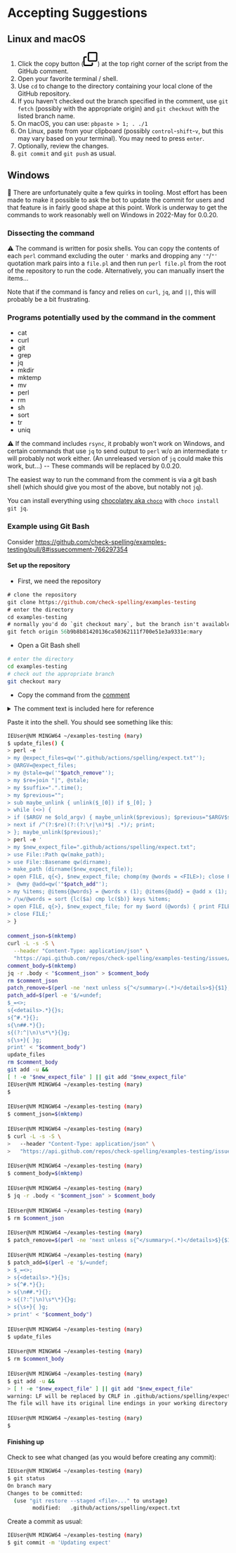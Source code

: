 # Accepting Suggestions

## Linux and macOS

1. Click the copy button (![copy icon](https://raw.githubusercontent.com/primer/octicons/0d9000c50255bac736eb0fbbc1ffee839130a708/icons/copy-16.svg)) at the top right corner of the script from the GitHub comment.
1. Open your favorite terminal / shell.
1. Use `cd` to change to the directory containing your local clone of the GitHub repository.
1. If you haven't checked out the branch specified in the comment, use `git fetch` (possibly with the appropriate origin) and `git checkout` with the listed branch name.
1. On macOS, you can use: `pbpaste > 1; . ./1`
1. On Linux, paste from your clipboard (possibly `control`-`shift`-`v`, but this may vary based on your terminal). You may need to press `enter`.
1. Optionally, review the changes.
1. `git commit` and `git push` as usual.

## Windows

🚧  There are unfortunately quite a few quirks in tooling. Most effort has been made to make it possible to ask the bot to update the commit for users and that feature is in fairly good shape at this point. Work is underway to get the commands to work reasonably well on Windows in 2022-May for 0.0.20.

### Dissecting the command 

<!-- From
https://github.com/microsoft/terminal/blame/866d22e3a140ef252e2d777c4bbf0c6d4861a3d4/.github/actions/spelling/advice.md#L7-L9
-->
⚠️ The command is written for posix shells. You can copy the contents of each `perl` command excluding the outer `'` marks and dropping any `'"`/`"'` quotation mark pairs into a `file.pl` and then run `perl file.pl` from the root of the repository to run the code. Alternatively, you can manually insert the items...

Note that if the command is fancy and relies on `curl`, `jq`, and `||`, this will probably be a bit frustrating.

### Programs potentially used by the command in the comment

* cat
* curl
* git
* grep
* jq
* mkdir
* mktemp
* mv
* perl
* rm
* sh
* sort
* tr
* uniq

⚠️ If the command includes `rsync`, it probably won't work on Windows, and certain commands that use `jq` to send output to `perl` w/o an intermediate `tr` will probably not work either. (An unreleased version of `jq` could make this work, but...) -- These commands will be replaced by 0.0.20.

The easiest way to run the command from the comment is via a git bash shell (which should give you most of the above, but notably not `jq`).

You can install everything using [chocolatey aka `choco`](https://chocolatey.org/install) with `choco install git jq`.

### Example using Git Bash

Consider https://github.com/check-spelling/examples-testing/pull/8#issuecomment-766297354

#### Set up the repository

- First, we need the repository

```ps
# clone the repository
git clone https://github.com/check-spelling/examples-testing
# enter the directory
cd examples-testing
# normally you'd do `git checkout mary`, but the branch isn't available, so we're grabbing the commit associated with the example comment:
git fetch origin 56b9b8b81420136ca50362111f700e51e3a9331e:mary
```

- Open a Git Bash shell

```bash
# enter the directory
cd examples-testing
# check out the appropriate branch
git checkout mary
```

- Copy the command from the [comment](https://github.com/check-spelling/examples-testing/pull/8#issuecomment-766297354)

<details><summary>The comment text is included here for reference</summary>

```sh
update_files() {
perl -e '
my @expect_files=qw('".github/actions/spelling/expect.txt"');
@ARGV=@expect_files;
my @stale=qw('"$patch_remove"');
my $re=join "|", @stale;
my $suffix=".".time();
my $previous="";
sub maybe_unlink { unlink($_[0]) if $_[0]; }
while (<>) {
if ($ARGV ne $old_argv) { maybe_unlink($previous); $previous="$ARGV$suffix"; rename($ARGV, $previous); open(ARGV_OUT, ">$ARGV"); select(ARGV_OUT); $old_argv = $ARGV; }
next if /^(?:$re)(?:(?:\r|\n)*$| .*)/; print;
}; maybe_unlink($previous);'
perl -e '
my $new_expect_file=".github/actions/spelling/expect.txt";
use File::Path qw(make_path);
use File::Basename qw(dirname);
make_path (dirname($new_expect_file));
open FILE, q{<}, $new_expect_file; chomp(my @words = <FILE>); close FILE;
my @add=qw('"$patch_add"');
my %items; @items{@words} = @words x (1); @items{@add} = @add x (1);
@words = sort {lc($a) cmp lc($b)} keys %items;
open FILE, q{>}, $new_expect_file; for my $word (@words) { print FILE "$word\n" if $word =~ /\w/; };
close FILE;'
}

comment_json=$(mktemp)
curl -L -s -S \
  --header "Content-Type: application/json" \
  "https://api.github.com/repos/check-spelling/examples-testing/issues/comments/766297354" > "$comment_json"
comment_body=$(mktemp)
jq -r .body < "$comment_json" > $comment_body
rm $comment_json
patch_remove=$(perl -ne 'next unless s{^</summary>(.*)</details>$}{$1}; print' < "$comment_body")
patch_add=$(perl -e '$/=undef;
$_=<>;
s{<details>.*}{}s;
s{^#.*}{};
s{\n##.*}{};
s{(?:^|\n)\s*\*}{}g;
s{\s+}{ }g;
print' < "$comment_body")
update_files
rm $comment_body
git add -u &&
[ ! -e "$new_expect_file" ] || git add "$new_expect_file"
```

</details>

Paste it into the shell. You should see something like this:

```sh
IEUser@VM MINGW64 ~/examples-testing (mary)
$ update_files() {
> perl -e '
> my @expect_files=qw('".github/actions/spelling/expect.txt"');
> @ARGV=@expect_files;
> my @stale=qw('"$patch_remove"');
> my $re=join "|", @stale;
> my $suffix=".".time();
> my $previous="";
> sub maybe_unlink { unlink($_[0]) if $_[0]; }
> while (<>) {
> if ($ARGV ne $old_argv) { maybe_unlink($previous); $previous="$ARGV$suffix"; rename($ARGV, $previous); open(ARGV_OUT, ">$ARGV"); select(ARGV_OUT); $old_argv = $ARGV; }
> next if /^(?:$re)(?:(?:\r|\n)*$| .*)/; print;
> }; maybe_unlink($previous);'
> perl -e '
> my $new_expect_file=".github/actions/spelling/expect.txt";
> use File::Path qw(make_path);
> use File::Basename qw(dirname);
> make_path (dirname($new_expect_file));
> open FILE, q{<}, $new_expect_file; chomp(my @words = <FILE>); close FILE;
>  @wmy @add=qw('"$patch_add"');
> my %items; @items{@words} = @words x (1); @items{@add} = @add x (1);
> /\w/@words = sort {lc($a) cmp lc($b)} keys %items;
> open FILE, q{>}, $new_expect_file; for my $word (@words) { print FILE "$word\n" if $word =~ /\w/; };
> close FILE;'
> }

comment_json=$(mktemp)
curl -L -s -S \
  --header "Content-Type: application/json" \
  "https://api.github.com/repos/check-spelling/examples-testing/issues/comments/766297354" > "$comment_json"
comment_body=$(mktemp)
jq -r .body < "$comment_json" > $comment_body
rm $comment_json
patch_remove=$(perl -ne 'next unless s{^</summary>(.*)</details>$}{$1}; print' < "$comment_body")
patch_add=$(perl -e '$/=undef;
$_=<>;
s{<details>.*}{}s;
s{^#.*}{};
s{\n##.*}{};
s{(?:^|\n)\s*\*}{}g;
s{\s+}{ }g;
print' < "$comment_body")
update_files
rm $comment_body
git add -u &&
[ ! -e "$new_expect_file" ] || git add "$new_expect_file"
IEUser@VM MINGW64 ~/examples-testing (mary)
$

IEUser@VM MINGW64 ~/examples-testing (mary)
$ comment_json=$(mktemp)

IEUser@VM MINGW64 ~/examples-testing (mary)
$ curl -L -s -S \
>   --header "Content-Type: application/json" \
>   "https://api.github.com/repos/check-spelling/examples-testing/issues/comments/766297354" > "$comment_json"

IEUser@VM MINGW64 ~/examples-testing (mary)
$ comment_body=$(mktemp)

IEUser@VM MINGW64 ~/examples-testing (mary)
$ jq -r .body < "$comment_json" > $comment_body

IEUser@VM MINGW64 ~/examples-testing (mary)
$ rm $comment_json

IEUser@VM MINGW64 ~/examples-testing (mary)
$ patch_remove=$(perl -ne 'next unless s{^</summary>(.*)</details>$}{$1}; print' < "$comment_body")

IEUser@VM MINGW64 ~/examples-testing (mary)
$ patch_add=$(perl -e '$/=undef;
> $_=<>;
> s{<details>.*}{}s;
> s{^#.*}{};
> s{\n##.*}{};
> s{(?:^|\n)\s*\*}{}g;
> s{\s+}{ }g;
> print' < "$comment_body")

IEUser@VM MINGW64 ~/examples-testing (mary)
$ update_files

IEUser@VM MINGW64 ~/examples-testing (mary)
$ rm $comment_body

IEUser@VM MINGW64 ~/examples-testing (mary)
$ git add -u &&
> [ ! -e "$new_expect_file" ] || git add "$new_expect_file"
warning: LF will be replaced by CRLF in .github/actions/spelling/expect.txt.
The file will have its original line endings in your working directory

IEUser@VM MINGW64 ~/examples-testing (mary)
$
```

#### Finishing up

Check to see what changed (as you would before creating any commit):

```sh
IEUser@VM MINGW64 ~/examples-testing (mary)
$ git status
On branch mary
Changes to be committed:
  (use "git restore --staged <file>..." to unstage)
        modified:   .github/actions/spelling/expect.txt
```

Create a commit as usual:

```sh
IEUser@VM MINGW64 ~/examples-testing (mary)
$ git commit -m 'Updating expect'
```
